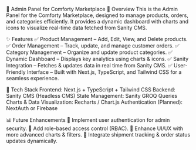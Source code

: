 🚀 Admin Panel for Comforty Marketplace
📌 Overview
This is the Admin Panel for the Comforty Marketplace, designed to manage products, orders, and categories efficiently. It provides a dynamic dashboard with charts and icons to visualize real-time data fetched from Sanity CMS.





✨ Features
✅ Product Management – Add, Edit, View, and Delete products.
✅ Order Management – Track, update, and manage customer orders.
✅ Category Management – Organize and update product categories.
✅ Dynamic Dashboard – Displays key analytics using charts & icons.
✅ Sanity Integration – Fetches & updates data in real time from Sanity CMS.
✅ User-Friendly Interface – Built with Next.js, TypeScript, and Tailwind CSS for a seamless experience.






🔗 Tech Stack
Frontend: Next.js + TypeScript + Tailwind CSS
Backend: Sanity CMS (Headless CMS)
State Management: Sanity GROQ Queries
Charts & Data Visualization: Recharts / Chart.js
Authentication (Planned): NextAuth or Firebase




📊 Future Enhancements
🔹 Implement user authentication for admin security.
🔹 Add role-based access control (RBAC).
🔹 Enhance UI/UX with more advanced charts & filters.
🔹 Integrate shipment tracking & order status updates dynamically.


